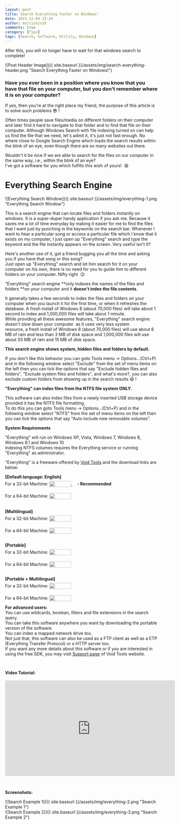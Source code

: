```yaml
---
layout: post
title: Search Everything Faster on Windows!
date: 2015-12-04 13:24
author: multishiv19
comments: true
category: [Tips]
tags: [Search, Software, Utility, Windows]
---
```


After this, you will no longer have to wait for that windows search to complete!

![Post Header Image]({{ site.baseurl }}/assets/img/search-everything-header.png "Search Everything Faster on Windows!")
### Have you ever been in a position where you know that you have that file on your computer, but you don't remember where it is on your computer?

If yes, then you're at the right place my friend, the purpose of this article is to solve such problems :sunglasses: !  

Often times people save files/media on different folders on their computer and later find it hard to navigate to that folder and to find that file on their computer. Although Windows Search with file indexing turned on can help us find the file that we need, let's admit it, it's just not fast enough. No where close to Google Search Engine which loads the search results within the blink of an eye, even though there are so many websites out there.

Wouldn't it be nice if we are able to search for the files on our computer in the same way, i.e., within the blink of an eye?  
I've got a software for you which fulfills this wish of yours!  :smile: 

# Everything Search Engine

![Everything Search Window]({{ site.baseurl }}/assets/img/everything-1.png "Everything Search Window")

This is a search engine that can locate files and folders instantly on windows. It is a super-duper handy application if you ask me. Because it saves me a lot of time everyday by making it easier for me to find the files that I want just by punching in the keywords on the search bar. Whenever I want to hear a particular song or access a particular file which I know that it exists on my computer, I just open up "Everything" search and type the keyword and the file instantly appears on the screen. Very useful isn't it?

Here's another use of it, got a friend bugging you all the time and asking you if you have that song or this song?  
Just open up "Everything" search and let him search for it on your computer on his own, there is no need for you to guide him to different folders on your computer. Nifty right  :wink: 

"Everything" search engine **only indexes the names of the files and folders **on your computer and it **doesn't index the file contents**.

It generally takes a few seconds to index the files and folders on your computer when you launch it for the first time, or when it refreshes the database. A fresh install of Windows 8 (about 70,000 files) will take about 1 second to index and 1,000,000 files will take about 1 minute.  
While providing all these awesome features, "Everything" search engine doesn't slow down your computer  as it uses very less system resource, a fresh install of Windows 8 (about 70,000 files) will use about 6 MB of ram and less than 3 MB of disk space and 1,000,000 files will use about 50 MB of ram and 15 MB of disk space. 

**This search engine shows system, hidden files and folders by default.**  

If you don't like this behavior you can goto Tools menu -> Options...(Ctrl+P)  
and in the following window select "Exclude" from the set of menu items on the left then you can tick the options that say "Exclude hidden files and folders", "Exclude system files and folders", and what's more?, you can also exclude custom folders from showing up in the search results :smile: !

**"Everything" can index files from the NTFS file system ONLY.**  

This software can also index files from a newly inserted USB storage device provided it has the NTFS file formatting.  
To do this you can goto Tools menu -> Options...(Ctrl+P) and in the following window select "NTFS" from the set of menu items on the left then you can tick the options that say "Auto include new removable volumes".

**System Requirements**

"Everything" will run on Windows XP, Vista, Windows 7, Windows 8, Windows 8.1 and Windows 10  
Indexing NTFS volumes requires the Everything service or running "Everything" as administrator.

"Everything" is a freeware offered by [Void Tools](http://www.voidtools.com/) and the download links are below:

<p><strong>[Default language: English]</strong>
    <br /> For a 32-bit Machine:
    <a href="http://www.voidtools.com/Everything-1.3.4.686.x86-Setup.exe">
        <img height="20" width="72" style="position:relative;top:5px" src="{{ site.baseurl }}/assets/img/everything-download.png" />
    </a>    <strong>- Recommended</strong>
    <a href="http://www.voidtools.com/Everything-1.3.4.686.x86-Setup.exe">
        <br /> </a>
    <br /> For a 64-bit Machine:
    <a href="http://www.voidtools.com/Everything-1.3.4.686.x64-Setup.exe">
        <img height="20" width="72" style="position:relative;top:5px" src="{{ site.baseurl }}/assets/img/everything-download.png" />
    </a>
    <br />
    <br />
    <br /> <strong>[Multilingual]</strong>
    <br /> For a 32-bit Machine:
    <a href="http://www.voidtools.com/Everything-1.3.4.686.x86.Multilingual-Setup.exe"><img height="20" width="72" style="position:relative;top:5px" src="{{ site.baseurl }}/assets/img/everything-download.png" />
        <br /> </a>
    <br /> For a 64-bit Machine:
    <a href="http://www.voidtools.com/Everything-1.3.4.686.x64.Multilingual-Setup.exe"><img height="20" width="72" style="position:relative;top:5px" src="{{ site.baseurl }}/assets/img/everything-download.png" />
        <br />
        <br /> </a>
</p>
<p><strong>[Portable]</strong>
    <br /> For a 32-bit Machine:
    <a href="http://www.voidtools.com/Everything-1.3.4.686.x86.zip"><img height="20" width="72" style="position:relative;top:5px" src="{{ site.baseurl }}/assets/img/everything-download.png" />
        <br /> </a>
    <br /> For a 64-bit Machine:
    <a href="http://www.voidtools.com/Everything-1.3.4.686.x64.zip"><img height="20" width="72" style="position:relative;top:5px" src="{{ site.baseurl }}/assets/img/everything-download.png" />
        <br />
        <br /> </a>
</p>
<p><strong>[Portable + Multilingual]</strong>
    <br /> For a 32-bit Machine:
    <a href="http://www.voidtools.com/Everything-1.3.4.686.x86.Multilingual.zip"><img height="20" width="72" style="position:relative;top:5px" src="{{ site.baseurl }}/assets/img/everything-download.png" />
        <br /> </a>
    <br /> For a 64-bit Machine:
    <a href="http://www.voidtools.com/Everything-1.3.4.686.x64.Multilingual.zip"><img height="20" width="72" style="position:relative;top:5px" src="{{ site.baseurl }}/assets/img/everything-download.png" /></a>
</p>
<p><strong>For advanced users:</strong>
    <br /> You can use wildcards, boolean, filters and file extensions in the search query.
    <br /> You can take this software anywhere you want by downloading the portable version of the software.
    <br /> You can index a mapped network drive too.
    <br /> Not just that, this software can also be used as a FTP client as well as a ETP (Everything Transfer Protocol) or a HTTP server too.
    <br /> If you want any more details about this software or if you are interested in using the free SDK, you may visit <a href="http://www.voidtools.com/support/everything/">Support page</a> of Void Tools website.</p>
<p>&nbsp;</p>
<p><strong>Video Tutorial:<br /> <br /> <iframe src="https://www.youtube.com/embed/sdcNIRvSW58" width="560" height="315" frameborder="0" allowfullscreen="allowfullscreen"></iframe> </strong></p>
<p>&nbsp;</p>
<p><strong>Screenshots:</strong></p>

![Search Example 1]({{ site.baseurl }}/assets/img/everything-2.png "Search Example 1")
<br/>
![Search Example 2]({{ site.baseurl }}/assets/img/everything-3.png "Search Example 2")
